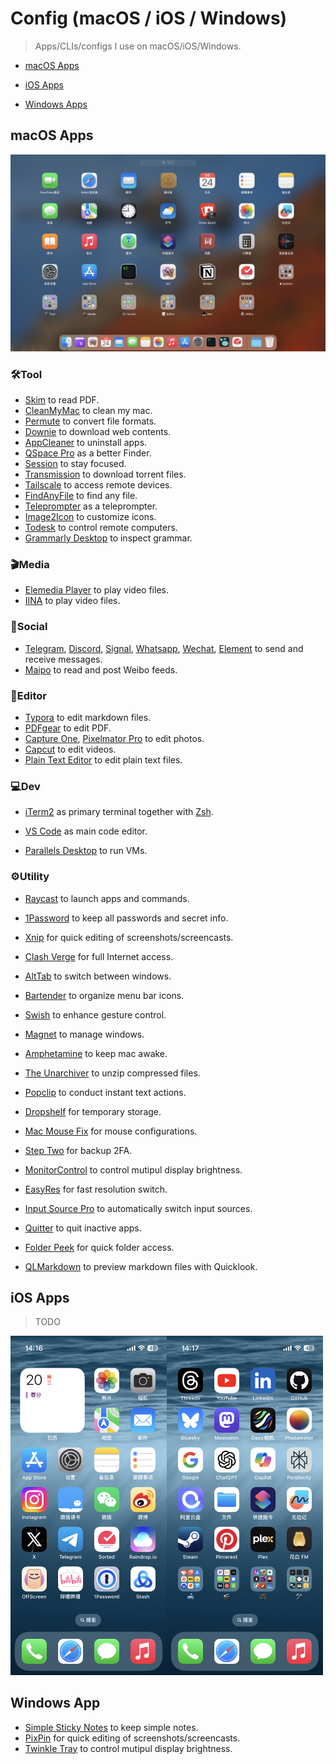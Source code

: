 # Config (macOS / iOS / Windows)

> Apps/CLIs/configs I use on macOS/iOS/Windows.



- [macOS Apps](#macos-apps)
- [iOS Apps](#ios-apps)

- [Windows Apps](#windows-apps)



## macOS Apps

![](img/macOS.jpg)

### 🛠️Tool

- [Skim](https://skim-app.sourceforge.io/) to read PDF.
- [CleanMyMac](https://cleanmymac.com/) to clean my mac.
- [Permute](https://software.charliemonroe.net/permute/) to convert file formats.
- [Downie](https://software.charliemonroe.net/downie/) to download web contents.
- [AppCleaner](https://freemacsoft.net/appcleaner/) to uninstall apps.
- [QSpace Pro](https://qspace.awehunt.com/) as a better Finder.
- [Session](https://stayinsession.com/) to stay focused.
- [Transmission](https://transmissionbt.com/) to download torrent files.
- [Tailscale](https://tailscale.com/) to access remote devices.
- [FindAnyFile](https://findanyfile.app/) to find any file.
- [Teleprompter](https://www.teleprompter.com/) as a teleprompter.
- [Image2Icon](https://img2icnsapp.com/) to customize icons.
- [Todesk](https://todesk.com/) to control remote computers.
- [Grammarly Desktop](https://www.grammarly.com/desktop) to inspect grammar.

### 🎬Media

- [Elemedia Player](https://www.elmedia-video-player.com/) to play video files.
- [IINA](https://iina.io/) to play video files.

### 👥Social

- [Telegram](https://telegram.org/), [Discord](https://discord.com/), [Signal](https://signal.org/), [Whatsapp](https://www.whatsapp.com/), [Wechat](https://weixin.qq.com/), [Element](https://element.io/) to send and receive messages.
- [Maipo](https://apps.apple.com/cn/app/maipo-for-%E5%BE%AE%E5%8D%9A/id789066512) to read and post Weibo feeds.

### 📝Editor

- [Typora](https://typora.io/) to edit markdown files.
- [PDFgear](https://www.pdfgear.com/) to edit PDF.
- [Capture One](https://www.captureone.com/), [Pixelmator Pro](https://www.pixelmator.com/pro/) to edit photos.
- [Capcut](https://www.capcut.com/) to edit videos.
- [Plain Text Editor](https://sindresorhus.com/plain-text-editor/) to edit plain text files.

### 💻Dev

- [iTerm2](https://iterm2.com/) as primary terminal together with [Zsh](https://www.zsh.org/).

- [VS Code](https://code.visualstudio.com/) as main code editor.

- [Parallels Desktop](https://www.parallels.com/) to run VMs.

### ⚙️Utility

- [Raycast](https://www.raycast.com/) to launch apps and commands.

- [1Password](https://1password.com/) to keep all passwords and secret info.
- [Xnip](https://xnipapp.com/) for quick editing of screenshots/screencasts.
- [Clash Verge](https://github.com/clash-verge-rev/clash-verge-rev) for full Internet access.
- [AltTab](https://alt-tab-macos.netlify.app/) to switch between windows.
- [Bartender](https://www.macbartender.com/) to organize menu bar icons.
- [Swish](https://highlyopinionated.co/swish/) to enhance gesture control.
- [Magnet](https://magnet.crowdcafe.com/) to manage windows.
- [Amphetamine](https://apps.apple.com/us/app/amphetamine/id937984704) to keep mac awake.
- [The Unarchiver](https://theunarchiver.com/) to unzip compressed files.
- [Popclip](https://www.popclip.app/) to conduct instant text actions.
- [Dropshelf](https://pilotmoon.com/dropshelf/) for temporary storage.
- [Mac Mouse Fix](https://macmousefix.com/) for mouse configurations.
- [Step Two](https://steptwo.app/) for backup 2FA.
- [MonitorControl](https://monitorcontrol.app/) to control mutipul display brightness.
- [EasyRes](http://easyresapp.com/) for fast resolution switch.
- [Input Source Pro](https://inputsource.pro/) to automatically switch input sources.
- [Quitter](https://marco.org/apps#quitter) to quit inactive apps.
- [Folder Peek](https://sindresorhus.com/folder-peek) for quick folder access.
- [QLMarkdown](https://github.com/sbarex/QLMarkdown) to preview markdown files with Quicklook.



## iOS Apps

> TODO

<img src="img/ios_0.png" style="width:250px;" /><img src="img/ios_1.png" style="width:250px;" />



## Windows App

- [Simple Sticky Notes](https://www.simplestickynotes.com/) to keep simple notes.
- [PixPin](https://pixpinapp.com/) for quick editing of screenshots/screencasts.
- [Twinkle Tray](https://twinkletray.com/) to control mutipul display brightness.
